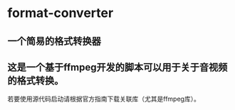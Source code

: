 # format-converter
## 一个简易的格式转换器 
  这是一个基于ffmpeg开发的脚本可以用于关于音视频的格式转换。
  ------
  若要使用源代码启动请根据官方指南下载关联库（尤其是ffmpeg库）。

